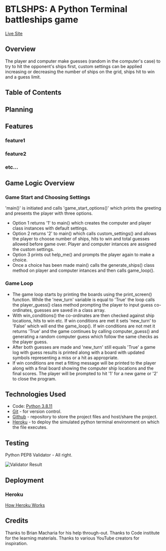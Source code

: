 # BTLSHPS: A Python Terminal battleships game

[Live Site](https://btlshps.herokuapp.com/)

## Overview

The player and computer make guesses (random in the computer's case) to try to hit the opponent's ships first, custom settings can be applied increasing or decreasing the number of ships on the grid, ships hit to win and a guess limit.

## Table of Contents

## Planning

## Features

### feature1
### feature2
### etc...

## Game Logic Overview
### Game Start and Choosing Settings
'main()' is initiated and calls 'game_start_options()' which prints the greeting and presents the player with three options.  
 - Option 1 returns '1' to main() which creates the computer and player class instances with default settings.  
  - Option 2 returns '2' to main() which calls custom_settings() and allows the player to choose number of ships, hits to win and total guesses allowed before game over. Player and computer intances are assigned the custom settings.
  - Option 3 prints out help_me() and prompts the player again to make a choice.
  - Once a choice has been made main() calls the generate_ships() class method on player and computer intances and then calls game_loop().

### Game Loop
 - The game loop starts by printing the boards using the print_screen() function. While the 'new_turn' variable is equal to 'True' the loop calls the player_guess() class method prompting the player to input guess co-ordinates, guesses are saved in a class array.  
 - With win_conditions() the co-ordinates are then checked against ship locations, hits to win etc.  If win conditions are met it sets 'new_turn' to 'False' which will end the game_loop().  If win conditions are not met it returns 'True' and the game continues by calling computer_guess() and generating a random computer guess which follow the same checks as the player guess.
 - After both guesses are made and 'new_turn' still equals 'True' a game log with guess results is printed along with a board with updated symbols representing a miss or a hit as appropriate.
 - If win conditions are met a fitting message will be printed to the player along with a final board showing the computer ship locations and the final scores.  The player will be prompted to hit '1' for a new game or '2' to close the program.


## Technologies Used

 - Code: [Python 3.8.11](https://www.python.org/)
 - [Git](https://git-scm.com/) - for version control.
 - [Github](https://github.com/) - repository to store the project files and host/share the project.
 - [Heroku](https://www.heroku.com/platform) - to deploy the simulated python terminal environment on which the file executes. 

## Testing

Python PEP8 Validator - All right.

![Validator Result]()

## Deployment
### Heroku
[How Heroku Works](https://www.heroku.com/platform#platform-diagram-detail)
## Credits
Thanks to Brian Macharia for his help through-out. Thanks to Code institute for the learning materials. Thanks to various YouTube creators for inspiration.